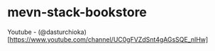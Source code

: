 # mevn-stack-bookstore

Youtube - (@dasturchioka)[https://www.youtube.com/channel/UC0gFVZdSnt4gAGsSQE_nlHw]
